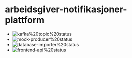 # arbeidsgiver-notifikasjoner-plattform


* ![kafka%20topic%20status](https://github.com/navikt/arbeidsgiver-notifikasjoner-plattform/workflows/Bygg%20og%20deploy%20database%20importer/badge.svg)
* ![mock-producer%20status](https://github.com/navikt/arbeidsgiver-notifikasjoner-plattform/workflows/Bygg%20og%20deploy%20mock-producer/badge.svg)
* ![database-importer%20status](https://github.com/navikt/arbeidsgiver-notifikasjoner-plattform/workflows/Bygg%20og%20deploy%20database%20importer/badge.svg)
* ![frontend-api%20status](https://github.com/navikt/arbeidsgiver-notifikasjoner-plattform/workflows/Bygg%20og%20deploy%20frontend%20api/badge.svg)

